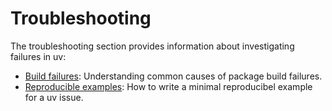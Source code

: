 # Troubleshooting

The troubleshooting section provides information about investigating failures in uv:

- [Build failures](./build-failures.md): Understanding common causes of package build failures.
- [Reproducible examples](./reproducible-examples.md): How to write a minimal reproducibel example
  for a uv issue.
